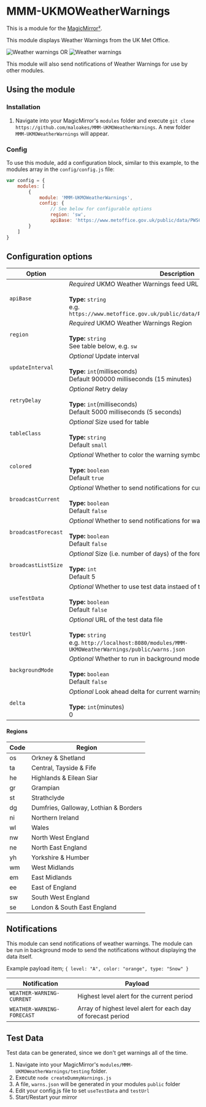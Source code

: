 # MMM-UKMOWeatherWarnings

This is a module for the [MagicMirror²](https://github.com/MichMich/MagicMirror/).

This module displays Weather Warnings from the UK Met Office.

![Weather warnings](warnings.png "Weather warnings.") OR ![Weather warnings](warnings-bw.png "Weather warnings black and white.")

This module will also send notifications of Weather Warnings for use by other modules.

## Using the module

### Installation
1. Navigate into your MagicMirror's `modules` folder and execute `git clone https://github.com/maloakes/MMM-UKMOWeatherWarnings`.  A new folder `MMM-UKMOWeatherWarnings` will appear.

### Config
To use this module, add a configuration block, similar to this example, to the modules array in the `config/config.js` file:
```js
var config = {
    modules: [
        {
            module: 'MMM-UKMOWeatherWarnings',
            config: {
                // See below for configurable options
                region: 'sw',
                apiBase: 'https://www.metoffice.gov.uk/public/data/PWSCache/WarningsRSS/Region/',
        }
    ]
}
```

## Configuration options

| Option              | Description
|-------------------- |-----------
| `apiBase`           | *Required* UKMO Weather Warnings feed URL <br><br>**Type:** `string` <br>e.g. `https://www.metoffice.gov.uk/public/data/PWSCache/WarningsRSS/Region/`
| `region`            | *Required* UKMO Weather Warnings Region <br><br>**Type:** `string` <br>See table below, e.g. `sw`
| `updateInterval`    | *Optional* Update interval <br><br>**Type:** `int`(milliseconds) <br>Default 900000 milliseconds (15 minutes)
| `retryDelay`        | *Optional* Retry delay <br><br>**Type:** `int`(milliseconds) <br>Default 5000 milliseconds (5 seconds)
| `tableClass`        | *Optional* Size used for table <br><br>**Type:** `string` <br>Default `small`
| `colored`           | *Optional* Whether to color the warning symbol or display level as character <br><br>**Type:** `boolean` <br>Default `true`
| `broadcastCurrent`  | *Optional* Whether to send notifications for current warnings <br><br>**Type:** `boolean` <br>Default `false`
| `broadcastForecast` | *Optional* Whether to send notifications for warnings during forecast period <br><br>**Type:** `boolean` <br>Default `false`
| `broadcastListSize` | *Optional* Size (i.e. number of days) of the forecast list <br><br>**Type:** `int` <br>Default 5
| `useTestData`       | *Optional* Whether to use test data instaed of the live feed <br><br>**Type:** `boolean` <br>Default `false`
| `testUrl`           | *Optional* URL of the test data file  <br><br>**Type:** `string` <br>e.g. `http://localhost:8080/modules/MMM-UKMOWeatherWarnings/public/warns.json`
| `backgroundMode`    | *Optional* Whether to run in background mode, only sending notifications <br><br>**Type:** `boolean` <br>Default `false`
| `delta`             | *Optional* Look ahead delta for current warnings <br><br>**Type:** `int`(minutes) <br>0

#### Regions
| Code | Region
|------|---------------------
| os   | Orkney & Shetland
| ta   | Central, Tayside & Fife
| he   | Highlands & Eilean Siar
| gr   | Grampian
| st   | Strathclyde
| dg   | Dumfries, Galloway, Lothian & Borders
| ni   | Northern Ireland
| wl   | Wales
| nw   | North West England
| ne   | North East England
| yh   | Yorkshire & Humber
| wm   | West Midlands
| em   | East Midlands
| ee   | East of England
| sw   | South West England
| se   | London & South East England

## Notifications
This module can send notifications of weather warnings.
The module can be run in background mode to send the notifications without displaying the data itself.

Example payload item;
`{ level: "A", color: "orange", type: "Snow" }`

| Notification               | Payload
|----------------------------|-----------------------------------------
| `WEATHER-WARNING-CURRENT`  | Highest level alert for the current period
| `WEATHER-WARNING-FORECAST` | Array of highest level alert for each day of forecast period

## Test Data
Test data can be generated, since we don't get warnings all of the time.

1. Navigate into your MagicMirror's `modules/MMM-UKMOWeatherWarnings/testing` folder.
2. Execute `node createDummyWarnings.js`
3. A file, `warns.json` will be generated in your modules `public` folder
4. Edit your config.js file to set `useTestData` and `testUrl`
5. Start/Restart your mirror
